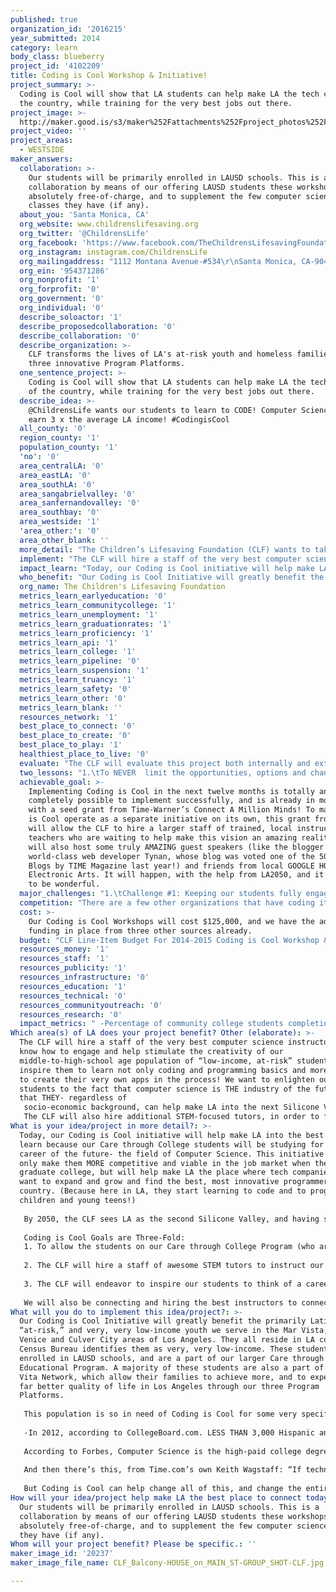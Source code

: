 ```yaml
---
published: true
organization_id: '2016215'
year_submitted: 2014
category: learn
body_class: blueberry
project_id: '4102209'
title: Coding is Cool Workshop & Initiative!
project_summary: >-
  Coding is Cool will show that LA students can help make LA the tech capital of
  the country, while training for the very best jobs out there.
project_image: >-
  http://maker.good.is/s3/maker%252Fattachments%252Fproject_photos%252Fimages%252F20237%252Fdisplay%252FCLF_Balcony-HOUSE_on_MAIN_ST-GROUP_SHOT-CLF.jpg=c570x385
project_video: ''
project_areas:
  - WESTSIDE
maker_answers:
  collaboration: >-
    Our students will be primarily enrolled in LAUSD schools. This is a
    collaboration by means of our offering LAUSD students these workshops
    absolutely free-of-charge, and to supplement the few computer science
    classes they have (if any).
  about_you: 'Santa Monica, CA'
  org_website: www.childrenslifesaving.org
  org_twitter: '@ChildrensLife'
  org_facebook: 'https://www.facebook.com/TheChildrensLifesavingFoundation'
  org_instagram: instagram.com/ChildrensLife
  org_mailingaddress: "1112 Montana Avenue-#534\r\nSanta Monica, CA-90403"
  org_ein: '954371286'
  org_nonprofit: '1'
  org_forprofit: '0'
  org_government: '0'
  org_individual: '0'
  describe_soloactor: '1'
  describe_proposedcollaboration: '0'
  describe_collaboration: '0'
  describe_organization: >-
    CLF transforms the lives of LA's at-risk youth and homeless families through
    three innovative Program Platforms.
  one_sentence_project: >-
    Coding is Cool will show that LA students can help make LA the tech capital
    of the country, while training for the very best jobs out there.
  describe_idea: >-
    @ChildrensLife wants our students to learn to CODE! Computer Science INTERNS
    earn 3 x the average LA income! #CodingisCool 
  all_county: '0'
  region_county: '1'
  population_county: '1'
  'no': '0'
  area_centralLA: '0'
  area_eastLA: '0'
  area_southLA: '0'
  area_sangabrielvalley: '0'
  area_sanfernandovalley: '0'
  area_southbay: '0'
  area_westside: '1'
  'area_other:': '0'
  area_other_blank: ''
  more_detail: "The Children’s Lifesaving Foundation (CLF) wants to take our Care through College Program Students to the next level with our newly created Coding is Cool Workshops and Initiative – to make computer science and programming cool, fun, highly teachable and accessible!  These workshops will further help to transform our at-risk students’ lives,  and help to position LA as the Tech Capital of the West Coast! \r\n\r\nCoding is Cool will teach the CLF’s very low-income, at-risk students enrolled in our Care through College Program in LA all about computer programming in a fun and highly engaging way. We will show them how to code and program, and show them how to create their very own computer app-a supreme academic edge. It's going to be AMAZING!"
  implement: "The CLF will hire a staff of the very best computer science instructors who know how to engage and help stimulate the creativity of our middle-to-high-school age population of “low-income, at-risk” students- and inspire them to learn not only coding and programming basics and more- but how to create their very own apps in the process!  We want to enlighten our students to the fact that computer science is THE industry of the future- and that THEY- regardless of \r\nsocio-economic background, can help make LA into the next Silicone Valley!\r\nThe CLF will  also hire additional STEM-focused tutors, in order to further aid with the increasing interest and application in all levels of their math and science subjects, and to further inspire them to get excited about learning more about Math, Technology, Science, and make certain their GPA stays at not only an acceptable place- but at a highly competitive one.We are also calling this an “Initiative” because we also want to help remove the stigma of both intimidation and exclusion from learning about computer science- (It is NOT as hard as one thinks in today’s plugged-in world!) and that learning about it and how to do it IS cool, not geeky or difficult. Don’t bully something you know nothing about, and this is something we want to get across- just give this a chance, and see what happens!\r\n\r\n\r\n\r\n\r\n\r\n"
  impact_learn: "Today, our Coding is Cool initiative will help make LA into the best place to learn because our Care through College students will be studying for the career of the future- the field of Computer Science. This initiative will not only make them MORE competitive and viable in the job market when they graduate college, but will help make LA the place where tech companies will want to expand and grow and find the best, most innovative programmers in the country. (Because here in LA, they start learning to code and to program as children and young teens!)\r\n\r\nBy 2050, the CLF sees LA as the second Silicone Valley, and having students coming from lower-income backgrounds being able to attain AMAZING jobs, right out of school (and earn up to three times the average salary!)  This would be a highly tremendous boost to the community on ALL levels- and we are EXCITED to see it become a reality!\r\n\r\nCoding is Cool Goals are Three-Fold: \r\n1. To allow the students on our Care through College Program (who are middle school to high school age, at-risk and primarily Latino youth in LA) access to actual Coding and Computer Programming Workshops- so that they may learn the fundamentals of computer science, coding and programming and building apps-culminating in creating their very own app at the end of the first year’s  CIC workshop.\r\n\r\n2. The CLF will hire a staff of awesome STEM tutors to instruct our students specifically in Science and Math- to demonstrate just how  fascinating these subjects truly are, to insure graduation rates and good college entry prospects, and- to further inspire and augment their interest in our new CIC workshops.\r\n\r\n3. The CLF will endeavor to inspire our students to think of a career completely outside of what they may ever have imagined- one in the fields of computer science and technology-and provide these future LA residents and taxpayers with the very means to have an impactful, meaningful, fulfilling and prosperous career.\r\n\r\nWe will also be connecting and hiring the best instructors to connect with our students, and give a fresh group of instructors the opportunity to impact an entire generation of young  Angelenos!"
  who_benefit: "Our Coding is Cool Initiative will greatly benefit the primarily Latino, “at-risk,” and very, very low-income youth we serve in the Mar Vista, Palms, Venice and Culver City areas of Los Angeles. They all reside in LA county. The Census Bureau identifies them as  very, very low-income. These students are enrolled in LAUSD schools, and are a part of our larger Care through College Educational Program. A majority of these students are also a part of the CLF’s Vita Network, which allow their families to achieve more,  and to experience a far better quality of life in Los Angeles through our three Program Platforms. \r\n\r\nThis population is so in need of Coding is Cool for some very specific reasons:\r\n\r\n-In 2012, according to CollegeBoard.com. LESS THAN 3,000 Hispanic and African-American Students took the high school AP Computer Science Exam. This is a STAGGERING, and staggeringly SAD, fact. \r\n\r\nAccording to Forbes, Computer Science is the high-paid college degree. And according to NSF.gov. less than 2.4% of college students graduate with a degree in it! 9 out of 10 K-12 schools don’t even offer computer-programming classes, according to Code.org. \r\n\r\nAnd then there’s this, from Time.com’s own Keith Wagstaff: “If technology is the future, however, we are doing a woeful job of preparing our kids for it. Computer science is the only one of the STEM (science, technology, engineering and mathematics) fields that has actually seen a decrease in student participation over the last 20 years, from 25% of high school students to only 19%, according to a study by the National Center for Education Statistics. Take a look at the curriculum of many classes labeled “computer science” today, and you’ll find not much has changed from the days of dial-up modems. Most cover the basics: Learning how to type and use Microsoft Word and PowerPoint. “ (itals ours) Not encouraging!\r\n\r\nBut Coding is Cool can help change all of this, and change the entire trajectory of an at-risk child's young life and future career.\r\n\r\n\r\n"
  org_name: The Children's Lifesaving Foundation
  metrics_learn_earlyeducation: '0'
  metrics_learn_communitycollege: '1'
  metrics_learn_unemployment: '1'
  metrics_learn_graduationrates: '1'
  metrics_learn_proficiency: '1'
  metrics_learn_api: '1'
  metrics_learn_college: '1'
  metrics_learn_pipeline: '0'
  metrics_learn_suspension: '1'
  metrics_learn_truancy: '1'
  metrics_learn_safety: '0'
  metrics_learn_other: '0'
  metrics_learn_blank: ''
  resources_network: '1'
  best_place_to_connect: '0'
  best_place_to_create: '0'
  best_place_to_play: '1'
  healthiest_place_to_live: '0'
  evaluate: "The CLF will evaluate this project both internally and externally. \r\nInternally, our staff will sit-in on all Coding is Cool Workshops, and survey the students monthly re: overall participation and specific engagement levels. We will also be rating their specific skill levels with monthly exams, which will be built into the workshop curriculum. \r\nExternally, we will have the instructors score the students’ progress (for our purposes only- we want to keep the classes non-competitive and free of external stressors), as well as the usability of the apps they create themselves. We will also have the instructors submit monthly evaluations of each student, so we may see their progress, and also help guide the instructors on who to focus on, in a more one-on-one way. We will have a monthly meeting with all of our new instructors, in order to pinpoint which students need more specific help and/or motivation to learn and move forward within the CIC workshop.\r\nAs this is a new project, the evaluation process will be absolutely crucial for us to make certain that is Coding is Cool is progressing as the CLF has envisioned it. We need that the project be feasible and valuable for our students to continue forward with-that they’re both learning intensely and enjoying it thoroughly- simultaneously.\r\n"
  two_lessons: "1.\tTo NEVER  limit the opportunities, options and chances for this primarily Latino, at-risk and very low-income population of students. They deserve the VERY best, they can learn with the best, and they can BE the best. Our success stories are astounding- not because of us, but because of what our students are capable of dreaming of and going for in life.  Their confidence informs us, constantly, and we want to make sure they are prepared and know they can follow their dreams. We want our students to have as many extra advantages in life as possible, despite what their circumstances may be conveying.  CIC is one such incredible opportunity, and one that is not even offered in most local, private schools.\r\n2.\tWe have to be forward thinking for them, and computer science, not only as a career choice, but also as a practical application in any real-life situation (career-wise or life-wise!) gives one an edge that simply will never be diminished. We have learned that it is CRUCIAL for us to seek out as many as these innovative options as possible for our students- especially those that students in different districts or private schools may take for granted-to give them the academic edge that they need to progress through a college degree, and beyond.\r\n"
  achievable_goal: >-
    Implementing Coding is Cool in the next twelve months is totally and
    completely possible to implement successfully, and is already in motion,
    with a seed grant from Time-Warner’s Connect A Million Minds! To make Coding
    is Cool operate as a separate initiative on its own, this grant from LA2050
    will allow the CLF to hire a larger staff of trained, local instructors and
    teachers who are waiting to help make this vision an amazing reality. We
    will also host some truly AMAZING guest speakers (like the blogger and
    world-class web developer Tynan, whose blog was voted one of the 50 Best
    Blogs by TIME Magazine last year!) and friends from local GOOGLE HQ and
    Electronic Arts. It will happen, with the help from LA2050, and it’s going
    to be wonderful. 
  major_challenges: "1.\tChallenge #1: Keeping our students fully engaged in our Coding is Cool Workshop: This challenge is very similar to  any other in K-12 education, of course. But, we feel that there is enough initial interest and enthusiasm from our instructors and staff, and since our students are so “plugged in” to begin with, it will hopefully override any initial resistance, and their curiosity will take over! However, we do plan to battle this, if it arises, with a Monthly Incentive Program.\r\n\r\n2.\tChallenge #2: Keeping the Workload  “Enough” (but not too much)\r\nThe CLF definitely wants the students to absorb absolutely everything they can from these Coding is Cool Workshops- but we want to be very careful that all regular and mandatory LAUSD class and homework is their primary priority, and any extra “homework” from Coding is Cool” can be done within the CIC Workshop itself. We don’t want to make these classes a burden; we want them to be fun and enlivening. Hopefully, with their new iPads, they will be able and willing to practice and work on coding and programming at home, when through with their regular homework, in their spare time. \r\n\r\nThat is the overall, main challenge for us within the context of this new workshop: To make certain our instructors are committed to be as both engaging and compassionate as teachers, as possible. \r\n\r\n\r\n\r\n"
  competition: "There are a few other organizations that have coding itself as a main focus, but for the CLF, they unfortunately are not a total match. The incredible Code.org operates directly within school district classrooms, and offers amazing online instruction, but for one-on-one, it is not such a good fit for us, as we are outside of their mission- not being a K-12 public school. \r\n\r\nGirls Who Code is also a wonderful organization, but focuses completely upon empowering females to embrace computer tech and science. As we have both girls and boys enrolled in our Care through College Program, this is, again, not a total match.  There are other great orgs, which operate in other, nearby states, but are not located here in Los Angeles yet. \r\n\r\nOur Coding is Cool Workshops are totally unique, in that it will operate as its own initiative within an organization that focuses on the total transformation of at-risk youth in LA. Our students will not simply be enrolled in a coding and computer science workshop. They are also already a larger part of our Care through College Educational Program, and will benefit from three additional full program platforms- designed to make their lives better, more enriching and more complete. In fact, our Care through College Programs offers FREE, FULL FOUR-YEAR COLLEGE SCHOLARSHIPS to those students who maintain a 3.0 GPA, and wish to attend college (!)  (That is full four years of paid college educational fees-including all books and supplies) \r\n\r\nAdditionally, our Vita Network aids their families- whether it is a family in major crisis, (court case or in need of emergency expenses) or simply one that needs help getting nice back to clothes for their kids. Holidays and Summer Programs complete a year of one-on-one tutoring and academic aid that goes above and beyond an average after-school program. \r\n\r\n85% of  these Care through College students have been a part of our program since 2004.\r\n"
  cost: >-
    Our Coding is Cool Workshops will cost $125,000, and we have the additional
    funding in place from three other sources already.
  budget: "CLF Line-Item Budget For 2014-2015 Coding is Cool Workshop & Initiative\r\n\r\nWorkshop Manager Salary\t                      15,500\r\nLead Instructor Salary\t                              16,000\r\nFour “Coding” Instructors Fees\t              23,000\r\nThree Additional “STEM”                           20,000\r\nfocused Tutor Fees\r\n\t\r\nIndividual iPads for Each Student\t     15,000\r\nSpecial Speaker Expenses \t                        2,500\r\nNutrition Budget\t                                        7,000\r\nField Trip Costs & Transportation \r\nto Google & EA (Electronic Arts)\t                5,000\r\n\t\r\nCommunications & Staff Training Materials:\t \r\nTraining and Instructor supplies\t                 3,600\r\nEvaluation Tools\t                                         2,500\r\nVideo Production Costs\r\n (mostly pro-bono-from                                  5,500\r\none of our students-Christopher R.)\t                                    \t\r\n\t\r\nAdministrative expenses: (covered by Care through College Program Budget)\t \r\nAdditional Rent (if necessary, only) \t         10,000\r\n \t\r\n \t\r\nTotal Cost of \r\nCoding is Cool Workshops:                       $125,600\r\n\r\n"
  resources_money: '1'
  resources_staff: '1'
  resources_publicity: '1'
  resources_infrastructure: '0'
  resources_education: '1'
  resources_technical: '0'
  resources_communityoutreach: '0'
  resources_research: '0'
  impact_metrics: " -Percentage of community college students completing a certificate, degree, or transfer-related program in six years AND  College matriculation rates: \r\nThis is already the primary goal of the CLF’s Care through College Program, under which Coding is Cool will be operating. We are certain that CIC will only further, positively impact and greatly increase our students’ college graduation rates. ALL of our students in our Care trough College Program who have graduated high school are currently attending college (usually starting with SMC.) Coding is Cool will maximize these metrics.\r\n -Youth unemployment and underemployment: Computer Science and programming, being able to build and create a killer app or computer game- this is the future career for young adults, and will impact any job or career in a positive way. (And did you know that skilled high school coders and computer engineer interns have earned over $5,000 per month?) Coding is Cool will not help them get “a” job, but get “the” job of the future in LA, if they want it. CIC will  offer them an unparalled and very competitive edge. \r\n-District-wide graduation rates: Coding is Cool will exponentially amp up our students’ creativity, curiosity and very specific skills in both math and science, simply by breaking down both the stigma and intimidation factors typically engendered by both of  these subjects. This in itself will greatly help raise high school grad levels in our districts-by allowing students to overcome their fears of succeeding in these subjects. (No more “I’m bad at math!” and “Science is so lame!” Nope!) Test scores will be higher, grades will greatly improve, and intellectual confidence will soar-these students will want to graduate and move forward.\r\n -HS student proficiency in English & Language Arts and Math \r\n AND Academic Performance Index scores: Ditto the above, with the additional bonus of adding intellectual confidence in ALL subjects by mastering computer programming. I mean, how many sixth-graders can build their own app? (The President can’t! even do that!)  The intellectual transformation will be so exciting to observe, and we cannot WAIT to experience and see it happening. Scores will be higher when learning about “difficult” subjects gets easier, updated, better.\r\n  -Suspension and expulsion rates  AND  \r\n Truancy rates in elementary and middle school :  CIC will add the confidence and desire of mastering advanced subjects-school where they'll EXCEL, NOT want to ditch out on!"
Which area(s) of LA does your project benefit? Other (elaborate): >-
  The CLF will hire a staff of the very best computer science instructors who
  know how to engage and help stimulate the creativity of our
  middle-to-high-school age population of “low-income, at-risk” students- and
  inspire them to learn not only coding and programming basics and more- but how
  to create their very own apps in the process! We want to enlighten our
  students to the fact that computer science is THE industry of the future- and
  that THEY- regardless of 
   socio-economic background, can help make LA into the next Silicone Valley!
   The CLF will also hire additional STEM-focused tutors, in order to further aid with the increasing interest and application in all levels of their math and science subjects, and to further inspire them to get excited about learning more about Math, Technology, Science, and make certain their GPA stays at not only an acceptable place- but at a highly competitive one.We are also calling this an “Initiative” because we also want to help remove the stigma of both intimidation and exclusion from learning about computer science- (It is NOT as hard as one thinks in today’s plugged-in world!) and that learning about it and how to do it IS cool, not geeky or difficult. Don’t bully something you know nothing about, and this is something we want to get across- just give this a chance, and see what happens!
What is your idea/project in more detail?: >-
  Today, our Coding is Cool initiative will help make LA into the best place to
  learn because our Care through College students will be studying for the
  career of the future- the field of Computer Science. This initiative will not
  only make them MORE competitive and viable in the job market when they
  graduate college, but will help make LA the place where tech companies will
  want to expand and grow and find the best, most innovative programmers in the
  country. (Because here in LA, they start learning to code and to program as
  children and young teens!)
   
   By 2050, the CLF sees LA as the second Silicone Valley, and having students coming from lower-income backgrounds being able to attain AMAZING jobs, right out of school (and earn up to three times the average salary!) This would be a highly tremendous boost to the community on ALL levels- and we are EXCITED to see it become a reality!
   
   Coding is Cool Goals are Three-Fold: 
   1. To allow the students on our Care through College Program (who are middle school to high school age, at-risk and primarily Latino youth in LA) access to actual Coding and Computer Programming Workshops- so that they may learn the fundamentals of computer science, coding and programming and building apps-culminating in creating their very own app at the end of the first year’s CIC workshop.
   
   2. The CLF will hire a staff of awesome STEM tutors to instruct our students specifically in Science and Math- to demonstrate just how fascinating these subjects truly are, to insure graduation rates and good college entry prospects, and- to further inspire and augment their interest in our new CIC workshops.
   
   3. The CLF will endeavor to inspire our students to think of a career completely outside of what they may ever have imagined- one in the fields of computer science and technology-and provide these future LA residents and taxpayers with the very means to have an impactful, meaningful, fulfilling and prosperous career.
   
   We will also be connecting and hiring the best instructors to connect with our students, and give a fresh group of instructors the opportunity to impact an entire generation of young Angelenos!
What will you do to implement this idea/project?: >-
  Our Coding is Cool Initiative will greatly benefit the primarily Latino,
  “at-risk,” and very, very low-income youth we serve in the Mar Vista, Palms,
  Venice and Culver City areas of Los Angeles. They all reside in LA county. The
  Census Bureau identifies them as very, very low-income. These students are
  enrolled in LAUSD schools, and are a part of our larger Care through College
  Educational Program. A majority of these students are also a part of the CLF’s
  Vita Network, which allow their families to achieve more, and to experience a
  far better quality of life in Los Angeles through our three Program
  Platforms. 
   
   This population is so in need of Coding is Cool for some very specific reasons:
   
   -In 2012, according to CollegeBoard.com. LESS THAN 3,000 Hispanic and African-American Students took the high school AP Computer Science Exam. This is a STAGGERING, and staggeringly SAD, fact. 
   
   According to Forbes, Computer Science is the high-paid college degree. And according to NSF.gov. less than 2.4% of college students graduate with a degree in it! 9 out of 10 K-12 schools don’t even offer computer-programming classes, according to Code.org. 
   
   And then there’s this, from Time.com’s own Keith Wagstaff: “If technology is the future, however, we are doing a woeful job of preparing our kids for it. Computer science is the only one of the STEM (science, technology, engineering and mathematics) fields that has actually seen a decrease in student participation over the last 20 years, from 25% of high school students to only 19%, according to a study by the National Center for Education Statistics. Take a look at the curriculum of many classes labeled “computer science” today, and you’ll find not much has changed from the days of dial-up modems. Most cover the basics: Learning how to type and use Microsoft Word and PowerPoint. “ (itals ours) Not encouraging!
   
   But Coding is Cool can help change all of this, and change the entire trajectory of an at-risk child's young life and future career.
How will your idea/project help make LA the best place to connect today? In LA2050?: >-
  Our students will be primarily enrolled in LAUSD schools. This is a
  collaboration by means of our offering LAUSD students these workshops
  absolutely free-of-charge, and to supplement the few computer science classes
  they have (if any).
Whom will your project benefit? Please be specific.: ''
maker_image_id: '20237'
maker_image_file_name: CLF_Balcony-HOUSE_on_MAIN_ST-GROUP_SHOT-CLF.jpg

---
```

